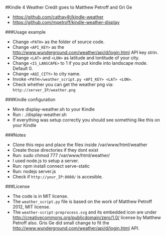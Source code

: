 #Kindle 4 Weather
Credit goes to Matthew Petroff and Gri Ge 

* https://github.com/cathay4t/kindle-weather
* https://github.com/mpetroff/kindle-weather-display

###Usage example
 * Change `<PATH>` as the folder of source code.
 * Change `<API_KEY>` as the http://www.wunderground.com/weather/api/d/login.html API key strin.
 * Change `<LAT>` and `<LON>` as latitude and lontitude of your city.
 * Change `<IS_LANSCAPE>` to 1 if you put kindle into landscape mode. Default 0.
 * Change `<AQI_CITY>` to city name.
 * Invoke `<PATH>/weather_script.py <API_KEY> <LAT> <LON>`.
 * Check whether you can get the weather png via:
    `http://server_IP/weather.png`

###Kindle configuration

* Move display-weather.sh to your Kindle
* Run : ./display-weather.sh 
* If everything was setup correctly you should see something like this on your Kindle

###Notes
* Clone this repo and place the files inside /var/www/html/weather
* Create those directories if they dont exist
* Run: sudo chmod 777 /var/www/html/weather/
* I used node.js to setup a server.
* Run: npm install connect serve-static
* Run: nodejs server.js
* Check if `http://your_IP:8080/` is accesible.

###License

* The code is in MIT license.
* The `weather_script.py` file is based on the work of Matthew Petroff 2012, MIT
  license.
* The `weather-script-preprocess.svg` and its embedded icon are under
  http://creativecommons.org/publicdomain/zero/1.0/ license by Matthew Petroff also. Gris Ge
  did small change to fit the http://www.wunderground.com/weather/api/d/login.html API.

